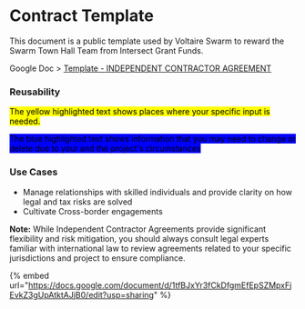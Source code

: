 # Contract Template

This document is a public template used by Voltaire Swarm to reward the Swarm Town Hall Team from Intersect Grant Funds.

Google Doc > [Template - INDEPENDENT CONTRACTOR AGREEMENT](https://docs.google.com/document/d/1tfBJxYr3fCkDfgmEfEpSZMpxFjEvkZ3gUpAtktAJjB0/edit?tab=t.0)

### Reusability

<mark style="background-color:yellow;">The yellow highlighted text shows places where your specific input is needed.</mark>

<mark style="background-color:blue;">The blue highlighted text shows information that you may need to change or delete due to your and the project's circumstances</mark>

### Use Cases

* Manage relationships with skilled individuals and provide clarity on how legal and tax risks are solved
* &#x20;Cultivate Cross-border engagements



**Note:** While Independent Contractor Agreements provide significant flexibility and risk mitigation, you should always consult legal experts familiar with international law to review agreements related to your specific jurisdictions and project to ensure compliance.

{% embed url="https://docs.google.com/document/d/1tfBJxYr3fCkDfgmEfEpSZMpxFjEvkZ3gUpAtktAJjB0/edit?usp=sharing" %}
